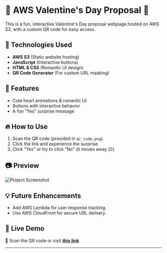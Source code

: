 # 💖 AWS Valentine's Day Proposal 🎉

This is a fun, interactive Valentine's Day proposal webpage hosted on AWS S3, with a custom QR code for easy access.

## 🚀 Technologies Used
- **AWS S3** (Static website hosting)
- **JavaScript** (Interactive buttons)
- **HTML & CSS** (Romantic UI design)
- **QR Code Generator** (For custom URL masking)

## 🎨 Features
- Cute heart animations & romantic UI
- Buttons with interactive behavior
- A fun "Yes" surprise message

## 🔥 How to Use
1. Scan the QR code (provided in `qr_code.png`).
2. Click the link and experience the surprise.
3. Click "Yes" or try to click "No" (it moves away 😉).

## 📷 Preview
![Project Screenshot](images/preview.png)

## 💡 Future Enhancements
- Add AWS Lambda for user response tracking.
- Use AWS CloudFront for secure URL delivery.

## 📌 Live Demo
🔗 Scan the QR code or visit [**this link**](https://yourmaskedurl.com)

---
